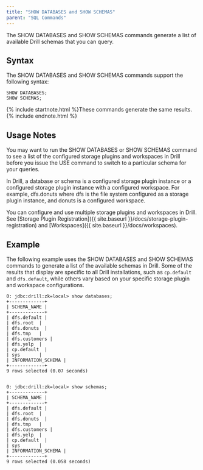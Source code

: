 ```yaml
---
title: "SHOW DATABASES and SHOW SCHEMAS"
parent: "SQL Commands"
---
```

The SHOW DATABASES and SHOW SCHEMAS commands generate a list of available Drill schemas that you can query.

## Syntax

The SHOW DATABASES and SHOW SCHEMAS commands support the following syntax:

    SHOW DATABASES;
    SHOW SCHEMAS;

{% include startnote.html %}These commands generate the same results.{% include endnote.html %}

## Usage Notes

You may want to run the SHOW DATABASES or SHOW SCHEMAS command to see a list of the configured storage plugins and workspaces in Drill before you issue the USE command to switch to a particular schema for your queries.

In Drill, a database or schema is a configured storage plugin instance or a configured storage plugin instance with a configured workspace. For example, dfs.donuts where dfs is the file system configured as a storage plugin instance, and donuts is a configured workspace.

You can configure and use multiple storage plugins and workspaces in Drill.  See [Storage Plugin Registration]({{ site.baseurl }}/docs/storage-plugin-registration) and [Workspaces]({{ site.baseurl }}/docs/workspaces).

## Example

The following example uses the SHOW DATABASES and SHOW SCHEMAS commands to generate a list of the available schemas in Drill. Some of the results that display are specific to all Drill installations, such as `cp.default` and `dfs.default`, while others vary based on your specific storage plugin and workspace configurations.

	0: jdbc:drill:zk=local> show databases;
	+-------------+
	| SCHEMA_NAME |
	+-------------+
	| dfs.default |
	| dfs.root  |
	| dfs.donuts  |
	| dfs.tmp   |
	| dfs.customers |
	| dfs.yelp  |
	| cp.default  |
	| sys       |
	| INFORMATION_SCHEMA |
	+-------------+
	9 rows selected (0.07 seconds)
	 
	 
	0: jdbc:drill:zk=local> show schemas;
	+-------------+
	| SCHEMA_NAME |
	+-------------+
	| dfs.default |
	| dfs.root  |
	| dfs.donuts  |
	| dfs.tmp   |
	| dfs.customers |
	| dfs.yelp  |
	| cp.default  |
	| sys       |
	| INFORMATION_SCHEMA |
	+-------------+
	9 rows selected (0.058 seconds)